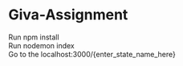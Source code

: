# Giva-Assignment <br />
Run npm install <br />
Run nodemon index <br />
Go to the localhost:3000/{enter_state_name_here} 
